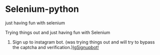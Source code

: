 # Selenium-python
just having fun with selenium 

Trying things out and just having fun with Selenium   
  1. Sign up to instagram bot. (was trying things out and will try to bypass the captcha and verification.)[IgSignupbot!](github.com/heniam1/Selenium-python/blob/master/IgSignupBot.py)
